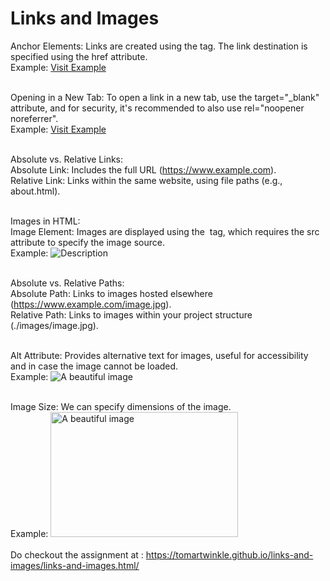 # Links and Images
Anchor Elements: Links are created using the <a> tag. The link destination is specified using the href attribute. <br>
Example: <a href="https://www.example.com">Visit Example</a><br><br>

Opening in a New Tab: To open a link in a new tab, use the target="_blank" attribute, and for security, it's recommended to also use rel="noopener noreferrer".<br>
Example: <a href="https://www.example.com" target="_blank" rel="noopener noreferrer">Visit Example</a><br><br>

Absolute vs. Relative Links:<br>
Absolute Link: Includes the full URL (https://www.example.com).<br>
Relative Link: Links within the same website, using file paths (e.g., about.html).<br><br>

Images in HTML:<br>
Image Element: Images are displayed using the <img> tag, which requires the src attribute to specify the image source.<br>
Example: <img src="image.jpg" alt="Description"><br><br>

Absolute vs. Relative Paths:<br>
Absolute Path: Links to images hosted elsewhere (https://www.example.com/image.jpg).<br>
Relative Path: Links to images within your project structure (./images/image.jpg).<br><br>

Alt Attribute: Provides alternative text for images, useful for accessibility and in case the image cannot be loaded.<br>
Example: <img src="image.jpg" alt="A beautiful image"><br><br>

Image Size: We can specify dimensions of the image.<br>
Example: <img src="image.jpg" alt="A beautiful image" width="300" height="200"><br>
<br>
Do checkout the assignment at : https://tomartwinkle.github.io/links-and-images/links-and-images.html/
